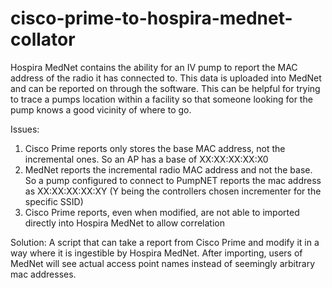 # cisco-prime-to-hospira-mednet-collator
Hospira MedNet contains the ability for an IV pump to report the MAC address of the radio it has connected to.  This data is uploaded into MedNet and can be reported on through the software.  This can be helpful for trying to trace a pumps location within a facility so that someone looking for the pump knows a good vicinity of where to go.  

Issues:
 1. Cisco Prime reports only stores the base MAC address, not the incremental ones.  So an AP has a base of XX:XX:XX:XX:X0
 2. MedNet reports the incremental radio MAC address and not the base.  So a pump configured to connect to PumpNET reports the mac address as XX:XX:XX:XX:XY (Y being the controllers chosen incrementer for the specific SSID)
 3. Cisco Prime reports, even when modified, are not able to imported directly into Hospira MedNet to allow correlation
 
Solution:
 A script that can take a report from Cisco Prime and modify it in a way where it is ingestible by Hospira MedNet.  After importing, users of MedNet will see actual access point names instead of seemingly arbitrary mac addresses.
